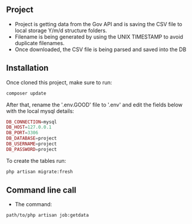 ## Project

- Project is getting data from the Gov API and is saving the CSV file to local storage Y/m/d structure folders.
- Filename is being generated by using the UNIX TIMESTAMP to avoid duplicate filenames. 
- Once downloaded, the CSV file is being parsed and saved into the DB
## Installation

Once cloned this project, make sure to run:
```sh
composer update
```
After that, rename the '.env.GOOD' file to '.env' and edit the fields below with the local mysql details:
```php
DB_CONNECTION=mysql
DB_HOST=127.0.0.1
DB_PORT=3306
DB_DATABASE=project
DB_USERNAME=project
DB_PASSWORD=project
```
To create the tables run:
```sh
php artisan migrate:fresh
```

## Command line call

- The command:
```sh
path/to/php artisan job:getdata
```
